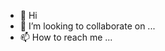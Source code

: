 - 👋 Hi
- 💞️ I’m looking to collaborate on ...
- 📫 How to reach me ...

<!---
DOTORI08/DOTORI08 is a ✨ special ✨ repository because its `README.md` (this file) appears on your GitHub profile.
You can click the Preview link to take a look at your changes.
--->
